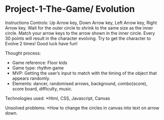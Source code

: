 # Project-1-The-Game/ Evolution
Instructions
Controls: Up Arrow key, Down Arrow key, Left Arrow key, Right Arrow key.
Wait for the outer circle to shrink to the same size as the inner circle.
Match your arrow keys to the arrow shown in the inner circle.
Every 30 points will result in the character evolving.
Try to get the character to Evolve 2 times!
Good luck have fun!

Thought process:
* Game reference: Floor kids
* Game type: rhythm game
* MVP: Getting the user’s input to match with the timing of the object that appears randomly.  
* Elements: dancer, randomised arrows, background, combo(score), score board, difficulty, music.

Technologies used:
*Html, CSS, Javascript, Canvas

Unsolved problems:
*How to change the circles in canvas into text on arrow down.
